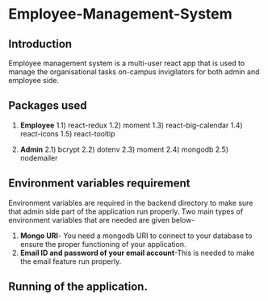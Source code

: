 # Employee-Management-System

## Introduction

Employee management system is a multi-user react app that is used to manage the organisational tasks on-campus invigilators for both admin and employee side.

## Packages used

1. **Employee**
   1.1) react-redux
   1.2) moment
   1.3) react-big-calendar
   1.4) react-icons
   1.5) react-tooltip

2. **Admin**
   2.1) bcrypt
   2.2) dotenv
   2.3) moment
   2.4) mongodb
   2.5) nodemailer

## Environment variables requirement

Environment variables are required in the backend directory to make sure that admin side part of the application run properly. Two main types of environment variables that are needed are given below-

1. **Mongo URI**- You need a mongodb URI to connect to your database to ensure the proper functioning of your application.
2. **Email ID and password of your email account**-This is needed to make the email feature run properly.

## Running of the application.
